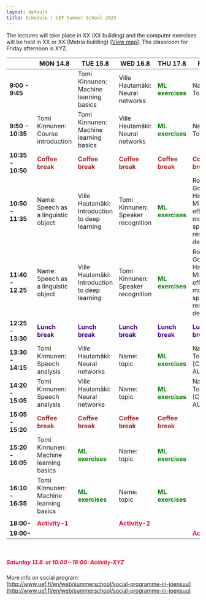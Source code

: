 ```yaml
---
layout: default
title: Schedule | UEF Summer School 2023
---
```


The lectures will take place in XX (XX building) and the computer exercises will be held in XX or XX (Metria building) [[View map](photos/uef_map.png)]. The classroom for Friday afternoon is XYZ.

|                   | MON 14.8                                          | TUE 15.8                                                | WED 16.8                                          | THU 17.8                                          | FRI 18.8                                          |
|-------------------|---------------------------------------------------|---------------------------------------------------------|---------------------------------------------------|---------------------------------------------------|---------------------------------------------------|
| **9:00 - 9:45**   |                                                   | Tomi Kinnunen: Machine learning basics                       | Ville Hautamäki: Neural networks                        | <span style="color:green">**ML exercises**</span> | Name: Topic                 |
| **9:50 - 10:35**  | Tomi Kinnunen: Course introduction                     | Tomi Kinnunen: Machine learning basics                       | Ville Hautamäki: Neural networks                        | <span style="color:green">**ML exercises**</span> | Name: Topic                 |
| **10:35 - 10:50** | <span style="color:brown">**Coffee break**</span> | <span style="color:brown">**Coffee break**</span>       | <span style="color:brown">**Coffee break**</span> | <span style="color:brown">**Coffee break**</span>       | <span style="color:brown">**Coffee break**</span> |
| **10:50 - 11:35** | Name: Speech as a linguistic object             | Ville Hautamäki: Introduction to deep learning                | Tomi Kinnunen: Speaker recognition                     | <span style="color:green">**ML exercises**</span> | Rosa González Hautamäki: Mixed effects modeling of speaker recognition decisions |
| **11:40 - 12.25** | Name: Speech as a linguistic object             | Ville Hautamäki: Introduction to deep learning                | Tomi Kinnunen: Speaker recognition                     | <span style="color:green">**ML exercises**</span> | Rosa González Hautamäki: Mixed effects modeling of speaker recognition decisions |
| **12:25 - 13:30** | <span style="color:indigo">**Lunch break**</span> | <span style="color:indigo">**Lunch break**</span>       | <span style="color:indigo">**Lunch break**</span> | <span style="color:indigo">**Lunch break**</span>       | <span style="color:indigo">**Lunch break**</span>   |
| **13:30 - 14:15** | Tomi Kinnunen: Speech analysis                         | Ville Hautamäki: Neural networks                              | Name: topic                | <span style="color:green">**ML exercises**</span> | Name: Topic [Classroom: AUXYX]  |
| **14:20 - 15:05** | Tomi Kinnunen: Speech analysis                         | Ville Hautamäki: Neural networks                              | Name: topic                 | <span style="color:green">**ML exercises**</span> | Name: Topic [Classroom: AUXYZ]  |
| **15:05 - 15:20** | <span style="color:brown">**Coffee break**</span> | <span style="color:brown">**Coffee break**</span>       | <span style="color:brown">**Coffee break**</span> | <span style="color:brown">**Coffee break**</span>       |  |
| **15:20 - 16:05** | Tomi Kinnunen: Machine learning basics                 | <span style="color:green">**ML exercises**</span> | Name: topic                                               | <span style="color:green">**ML exercises**</span> |   |
| **16:10 - 16:55** | Tomi Kinnunen: Machine learning basics                 | <span style="color:green">**ML exercises**</span> | Name: topic                                               | <span style="color:green">**ML exercises**</span> |   |
|                   |                                                   |                                                         |                                                   |                                                         |                                                   |
| **18:00-**        | <span style="color:crimson">**Activity-1**</span>          |                                                         | <span style="color:crimson">**Activity-2**</span>                                                                        |                                                   |                                                   |
| **19:00-**        |                                                   |                                                         |       |                                  | <span style="color:crimson">**Activity-3**</span>                                                  |


&nbsp;
##### <span style="color:crimson">**Saturday 13.8. at 10:00 – 16:00: Activity-XYZ**</span>
More info on social program: [http://www.uef.fi/en/web/summerschool/social-programme-in-joensuu](http://www.uef.fi/en/web/summerschool/social-programme-in-joensuu)
&nbsp;

